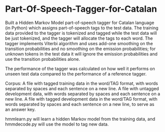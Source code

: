 # Part-Of-Speech-Tagger-for-Catalan

Built a Hidden Markov Model part-of-speech tagger for Catalan language (in Python) which assigns part-of-speech tags to the test data.
The training data provided to the tagger is tokenized and tagged while the test data will be just tokenized, and the tagger will allocate the tags to each word.
The tagger implements Viterbi algorithm and uses add-one smoothing on the transition probabilities and no smoothing on the emission probabilities; for unknown tokens in the test data it will ignore the emission probabilities and use the transition probabilities alone.

The performance of the tagger was calculated on how well it performs on unseen test data compared to the performance of a reference tagger.

Corpus:
A file with tagged training data in the word/TAG format, with words separated by spaces and each sentence on a new line.
A file with untagged development data, with words separated by spaces and each sentence on a new line.
A file with tagged development data in the word/TAG format, with words separated by spaces and each sentence on a new line, to serve as an answer key.


hmmlearn.py will learn a hidden Markov model from the training data, and hmmdecode.py will use the model to tag new data.
